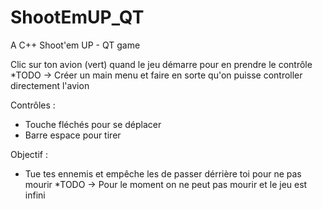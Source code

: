 # ShootEmUP_QT
A C++ Shoot'em UP - QT game 

Clic sur ton avion (vert) quand le jeu démarre pour en prendre le contrôle
*TODO -> Créer un main menu et faire en sorte qu'on puisse controller directement l'avion

Contrôles :
- Touche fléchés pour se déplacer
- Barre espace pour tirer

Objectif :
- Tue tes ennemis et empêche les de passer dérrière toi pour ne pas mourir
*TODO -> Pour le moment on ne peut pas mourir et le jeu est infini
